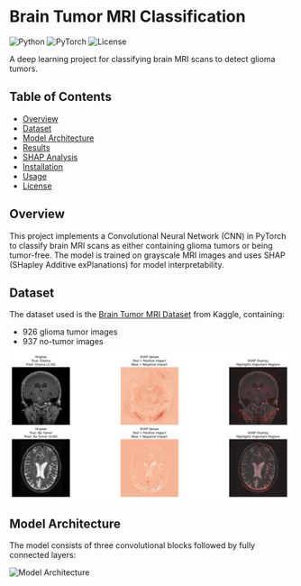 # Brain Tumor MRI Classification

![Python](https://img.shields.io/badge/Python-3.8-blue)
![PyTorch](https://img.shields.io/badge/PyTorch-1.9-red)
![License](https://img.shields.io/badge/License-MIT-green)

A deep learning project for classifying brain MRI scans to detect glioma tumors.

## Table of Contents
- [Overview](#overview)
- [Dataset](#dataset)
- [Model Architecture](#model-architecture)
- [Results](#results)
- [SHAP Analysis](#shap-analysis)
- [Installation](#installation)
- [Usage](#usage)
- [License](#license)

## Overview
This project implements a Convolutional Neural Network (CNN) in PyTorch to classify brain MRI scans as either containing glioma tumors or being tumor-free. The model is trained on grayscale MRI images and uses SHAP (SHapley Additive exPlanations) for model interpretability.

## Dataset
The dataset used is the [Brain Tumor MRI Dataset](https://www.kaggle.com/datasets/masoudnickparvar/brain-tumor-mri-dataset) from Kaggle, containing:
- 926 glioma tumor images
- 937 no-tumor images

![Sample Images](FIgShareSHAP.png)

## Model Architecture
The model consists of three convolutional blocks followed by fully connected layers:

![Model Architecture](images/model_architecture.png)


